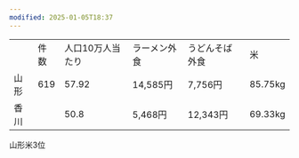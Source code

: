 ```yaml
---
modified: 2025-01-05T18:37
---
```

  

|   |   |   |   |   |   |
|---|---|---|---|---|---|
||件数|人口10万人当たり|ラーメン外食|うどんそば外食|米|
|山形|619|57.92|14,585円|7,756円|85.75kg|
|香川||50.8|5,468円|12,343円|69.33kg|

  

山形米3位